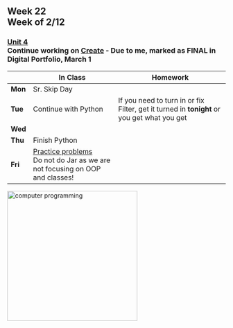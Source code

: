 ## Week 22 <br>Week of 2/12

### [Unit 4](/apcsp/curriculum/5)<br>Continue working on [Create](/apcsp/curriculum/pt/create) - Due to me, marked as FINAL in Digital Portfolio, March 1

  |       |In Class               |Homework   |
  |-------|---------              |---------  |
  |**Mon**|Sr. Skip Day | |
  |**Tue**|Continue with Python |If you need to turn in or fix Filter, get it turned in **tonight** or you get what you get |
  |**Wed**| | |
  |**Thu**|Finish Python | |
  |**Fri**|[Practice problems](https://cs50.harvard.edu/ap/2024/problems/6/)<br>Do not do Jar as we are not focusing on OOP and classes! | |

<img src="https://www.learncomputerscienceonline.com/wp-content/uploads/2019/10/Program-Coding.jpg" alt="computer programming" height="300">

<meta http-equiv="refresh" content="300"/>
